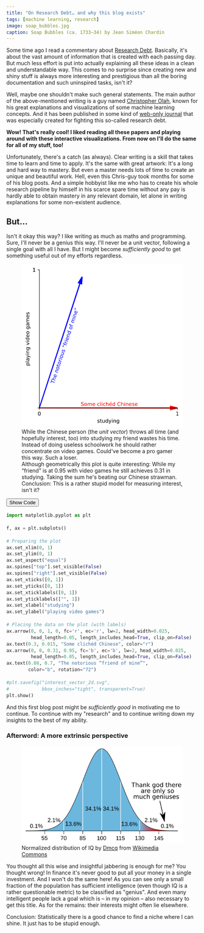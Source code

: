 ```yaml
---
title: "On Research Debt… and why this blog exists"
tags: [machine learning, research]
image: soap_bubbles.jpg
caption: Soap Bubbles (ca. 1733–34) by Jean Siméon Chardin
---
```


Some time ago I read a commentary about [Research Debt](https://distill.pub/2017/research-debt/). Basically, it's about the vast amount of information that is created with each passing day. But much less effort is put into actually explaining all these ideas in a clean and understandable way. This comes to no surprise since creating new and shiny stuff is always more interesting and prestigious than all the boring documentation and such uninspired tasks, isn't it?

Well, maybe one shouldn't make such general statements. The main author of the above-mentioned writing is a guy named [Christopher Olah](https://colah.github.io/), known for his great explanations and visualizations of some machine learning concepts. And it has been published in some kind of [web-only journal](https://distill.pub/) that was especially created for fighting this so-called research debt.

**Wow! That's really cool! I liked reading all these papers and playing around with these interactive visualizations. From now on I'll do the same for all of my stuff, too!**

Unfortunately, there's a catch (as always). Clear writing is a skill that takes time to learn and time to apply. It's the same with great artwork: It's a long and hard way to mastery. But even a master needs lots of time to create an unique and beautiful work. Hell, even this Chris-guy took months for some of his blog posts. And a simple hobbyist like me who has to create his whole research pipeline by himself in his scarce spare time without any pay is hardly able to obtain mastery in any relevant domain, let alone in writing explanations for some non-existent audience.

## But…

Isn't it okay this way? I like writing as much as maths and programming. Sure, I'll never be a genius this way. I'll never be a unit vector, following a single goal with all I have. But I might become *sufficiently good* to get something useful out of my efforts regardless.

<figure>
  <img src="/assets/img/interest_vector_2d.svg" alt="2D interest space" style="min-width:60%;">
  <figcaption>While the Chinese person (the <em>unit vector</em>) throws all time (and hopefully interest, too) into studying my friend wastes his time. Instead of doing useless schoolwork he should rather concentrate on video games. Could've become a pro gamer this way. Such a loser.<br>
  Although geometrically this plot is quite interesting: While my “friend” is at 0.95 with video games he still achieves 0.31 in studying. Taking the sum he's beating our Chinese strawman.<br>
  Conclusion: This is a rather stupid model for measuring interest, isn't it?</figcaption>
</figure>

<button onclick="toggleCode(0)" class="toggle">Show Code</button>

```python
import matplotlib.pyplot as plt

f, ax = plt.subplots()

# Preparing the plot
ax.set_xlim(0, 1)
ax.set_ylim(0, 1)
ax.set_aspect("equal")
ax.spines["top"].set_visible(False)
ax.spines["right"].set_visible(False)
ax.set_xticks([0, 1])
ax.set_yticks([0, 1])
ax.set_xticklabels([0, 1])
ax.set_yticklabels(["", 1])
ax.set_xlabel("studying")
ax.set_ylabel("playing video games")

# Placing the data on the plot (with labels)
ax.arrow(0, 0, 1, 0, fc='r', ec='r', lw=2, head_width=0.025,
         head_length=0.05, length_includes_head=True, clip_on=False)
ax.text(0.3, 0.015, "Some clichéd Chinese", color="r")
ax.arrow(0, 0, 0.31, 0.95, fc='b', ec='b', lw=2, head_width=0.025,
         head_length=0.05, length_includes_head=True, clip_on=False)
ax.text(0.08, 0.7, "The notorious “friend of mine”",
        color="b", rotation="72")

#plt.savefig("interest_vector_2d.svg",
#            bbox_inches="tight", transparent=True)
plt.show()
```

And this first blog post might be *sufficiently good* in motivating me to continue. To continue with my "research" and to continue writing down my insights to the best of my ability.

### Afterword: A more extrinsic perspective

<figure>
  <img src="/assets/img/iq_distribution.svg" alt="IQ distribution" style="min-width:80%;">
  <figcaption>Normalized distribution of IQ by <a href="https://commons.wikimedia.org/wiki/User:Dmcq">Dmcq</a> from <a href="https://commons.wikimedia.org/wiki/File:IQ_distribution.svg">Wikimedia Commons</a></figcaption>
</figure>

You thought all this wise and insightful jabbering is enough for me? You thought wrong! In finance it's never good to put all your money in a single investment. And I won't do the same here! As you can see only a small fraction of the population has sufficient intelligence (even though IQ is a rather questionable metric) to be classified as "genius". And even many intelligent people lack a goal which is – in my opinion – also necessary to get this title. As for the remains: their interests might often lie elsewhere.

Conclusion: Statistically there is a good chance to find a niche where I can shine. It just has to be stupid enough.